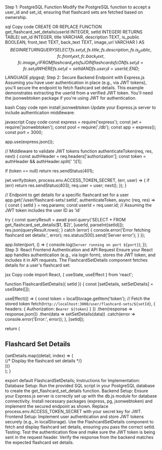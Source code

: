 Step 1: PostgreSQL Function
Modify the PostgreSQL function to accept a user_id and set_id, ensuring that flashcard sets are fetched based on ownership.

sql
Copy code
CREATE OR REPLACE FUNCTION get_flashcard_set_details(userId INTEGER, setId INTEGER)
RETURNS TABLE(
    set_id INTEGER,
    title VARCHAR,
    description TEXT,
    is_public BOOLEAN,
    front_text TEXT,
    back_text TEXT,
    image_url VARCHAR
) AS $$
BEGIN
    RETURN QUERY SELECT 
        fs.set_id,
        fs.title,
        fs.description,
        fs.is_public,
        fc.front_text,
        fc.back_text,
        fc.image_url
    FROM 
        flashcard_sets fs
    JOIN 
        flashcards fc ON fs.set_id = fc.set_id
    WHERE 
        fs.set_id = setId AND fs.user_id = userId;
END; $$
LANGUAGE plpgsql;
Step 2: Secure Backend Endpoint with Express.js
Assuming you have user authentication in place (e.g., via JWT tokens), you'll secure the endpoint to fetch flashcard set details. This example demonstrates extracting the userId from a verified JWT token. You'll need the jsonwebtoken package if you're using JWT for authentication.

bash
Copy code
npm install jsonwebtoken
Update your Express.js server to include authentication middleware:

javascript
Copy code
const express = require('express');
const jwt = require('jsonwebtoken');
const pool = require('./db');
const app = express();
const port = 3000;

app.use(express.json());

// Middleware to validate JWT tokens
function authenticateToken(req, res, next) {
  const authHeader = req.headers['authorization'];
  const token = authHeader && authHeader.split(' ')[1];
  
  if (token == null) return res.sendStatus(401);

  jwt.verify(token, process.env.ACCESS_TOKEN_SECRET, (err, user) => {
    if (err) return res.sendStatus(403);
    req.user = user;
    next();
  });
}

// Endpoint to get details for a specific flashcard set for a user
app.get('/user/flashcard-sets/:setId', authenticateToken, async (req, res) => {
  const { setId } = req.params;
  const userId = req.user.id; // Assuming the JWT token includes the user ID as 'id'
  
  try {
    const queryResult = await pool.query('SELECT * FROM get_flashcard_set_details($1, $2)', [userId, parseInt(setId)]);
    res.json(queryResult.rows);
  } catch (error) {
    console.error('Error fetching flashcard set details:', error);
    res.status(500).send('Server error');
  }
});

app.listen(port, () => {
  console.log(`Server running on port ${port}`);
});
Step 3: React Frontend Authentication and API Request
Ensure your React app handles authentication (e.g., via login form), stores the JWT token, and includes it in API requests. The FlashcardSetDetails component fetches details for a user's flashcard set:

jsx
Copy code
import React, { useState, useEffect } from 'react';

function FlashcardSetDetails({ setId }) {
  const [setDetails, setSetDetails] = useState([]);

  useEffect(() => {
    const token = localStorage.getItem('token'); // Fetch the stored token
    fetch(`http://localhost:3000/user/flashcard-sets/${setId}`, {
      headers: {
        Authorization: `Bearer ${token}`
      }
    })
    .then(response => response.json())
    .then(data => setSetDetails(data))
    .catch(error => console.error('Error:', error));
  }, [setId]);

  return (
    <div>
      <h2>Flashcard Set Details</h2>
      {setDetails.map((detail, index) => (
        <div key={index}>
          {/* Display the flashcard set details */}
        </div>
      ))}
    </div>
  );
}

export default FlashcardSetDetails;
Instructions for Implementation:
Database Setup: Run the provided SQL script in your PostgreSQL database to create the get_flashcard_set_details function.
Backend Setup:
Ensure your Express.js server is correctly set up with the db.js module for database connectivity.
Install necessary packages (express, pg, jsonwebtoken) and implement the secured endpoint as shown.
Replace process.env.ACCESS_TOKEN_SECRET with your secret key for JWT.
Frontend Setup:
Implement user authentication and store JWT tokens securely (e.g., in localStorage).
Use the FlashcardSetDetails component to fetch and display flashcard set details, ensuring you pass the correct setId.
Testing:
Test the authentication flow and make sure the JWT token is being sent in the request header.
Verify the response from the backend matches the expected flashcard set details.
